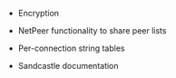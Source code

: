   * Encryption

  * NetPeer functionality to share peer lists

  * Per-connection string tables

  * Sandcastle documentation
